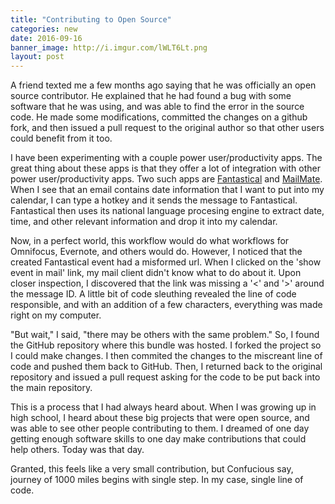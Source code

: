 ```yaml
---
title: "Contributing to Open Source"
categories: new
date: 2016-09-16
banner_image: http://i.imgur.com/lWLT6Lt.png
layout: post
---
```


A friend texted me a few months ago saying that he was officially an open source contributor. He explained that he had found a bug with some software that he was using, and was able to find the error in the source code. He made some modifications, committed the changes on a github fork, and then issued a pull request to the original author so that other users could benefit from it too.

I have been experimenting with a couple power user/productivity apps. The great thing about these apps is that they offer a lot of integration with other power user/productivity apps. Two such apps are [Fantastical](https://flexibits.com/fantastical) and [MailMate](https://freron.com/). When I see that an email contains date information that I want to put into my calendar, I can type a hotkey and it sends the message to Fantastical. Fantastical then uses its national language procesing engine to extract date, time, and other relevant information and drop it into my calendar.

Now, in a perfect world, this workflow would do what workflows for Omnifocus, Evernote, and others would do. However, I noticed that the created Fantastical event had a misformed url. When I clicked on the 'show event in mail' link, my mail client didn't know what to do about it. Upon closer inspection, I discovered that the link was missing a '<' and '>' around the message ID. A little bit of code sleuthing revealed the line of code responsible, and with an addition of a few characters, everything was made right on my computer.

"But wait," I said, "there may be others with the same problem." So, I found the GitHub repository where this bundle was hosted. I forked the project so I could make changes. I then commited the changes to the miscreant line of code and pushed them back to GitHub. Then, I returned back to the original repository and issued a pull request asking for the code to be put back into the main repository.

This is a process that I had always heard about. When I was growing up in high school, I heard about these big projects that were open source, and was able to see other people contributing to them. I dreamed of one day getting enough software skills to one day make contributions that could help others. Today was that day.

Granted, this feels like a very small contribution, but Confucious say, journey of 1000 miles begins with single step. In my case, single line of code.